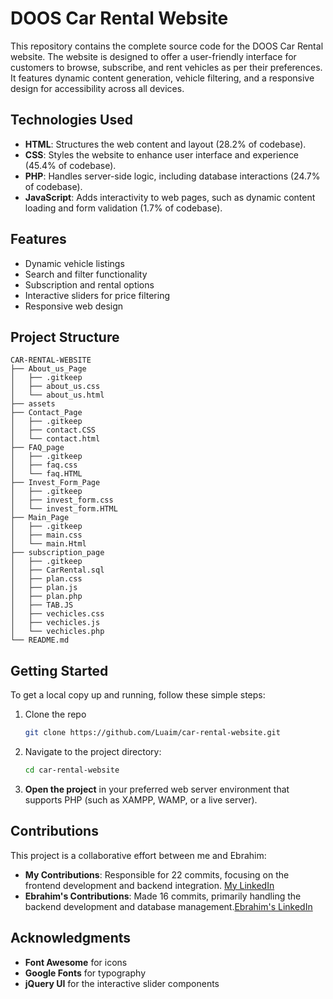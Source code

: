 # DOOS Car Rental Website

This repository contains the complete source code for the DOOS Car Rental website. The website is designed to offer a user-friendly interface for customers to browse, subscribe, and rent vehicles as per their preferences. It features dynamic content generation, vehicle filtering, and a responsive design for accessibility across all devices.

## Technologies Used

- **HTML**: Structures the web content and layout (28.2% of codebase).
- **CSS**: Styles the website to enhance user interface and experience (45.4% of codebase).
- **PHP**: Handles server-side logic, including database interactions (24.7% of codebase).
- **JavaScript**: Adds interactivity to web pages, such as dynamic content loading and form validation (1.7% of codebase).

## Features

- Dynamic vehicle listings
- Search and filter functionality
- Subscription and rental options
- Interactive sliders for price filtering
- Responsive web design


## Project Structure
```plaintext
CAR-RENTAL-WEBSITE
├── About_us_Page
│   ├── .gitkeep
│   ├── about_us.css
│   └── about_us.html
├── assets
├── Contact_Page
│   ├── .gitkeep
│   ├── contact.CSS
│   └── contact.html
├── FAQ_page
│   ├── .gitkeep
│   ├── faq.css
│   └── faq.HTML
├── Invest_Form_Page
│   ├── .gitkeep
│   ├── invest_form.css
│   └── invest_form.HTML
├── Main_Page
│   ├── .gitkeep
│   ├── main.css
│   └── main.Html
├── subscription_page
│   ├── .gitkeep
│   ├── CarRental.sql
│   ├── plan.css
│   ├── plan.js
│   ├── plan.php
│   ├── TAB.JS
│   ├── vechicles.css
│   ├── vechicles.js
│   └── vechicles.php
└── README.md
````

## Getting Started

To get a local copy up and running, follow these simple steps:

1. Clone the repo
   ```sh
   git clone https://github.com/Luaim/car-rental-website.git

2. Navigate to the project directory:
   ```sh
   cd car-rental-website

4. **Open the project** in your preferred web server environment that supports PHP (such as XAMPP, WAMP, or a live server).

## Contributions
This project is a collaborative effort between me and Ebrahim:

- **My Contributions**: Responsible for 22 commits, focusing on the frontend development and backend integration. [My LinkedIn](https://linkedin.com/in/luaimohammed)
- **Ebrahim's Contributions**: Made 16 commits, primarily handling the backend development and database management.[Ebrahim's LinkedIn](https://linkedin.com/in/ebrahim-khaled-b377512ba)

## Acknowledgments
- **Font Awesome** for icons
- **Google Fonts** for typography
- **jQuery UI** for the interactive slider components

